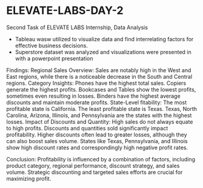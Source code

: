 # ELEVATE-LABS-DAY-2
Second Task of ELEVATE LABS Internship, Data Analysis
- Tableau wasw utilized to visualize data and find interrelating factors for effective business decisions.
- Superstore dataset was analyzed and visualizations were presented in with a powerpoint presentation

Findings: 
Regional Sales Overview:
Sales are notably high in the West and East regions, while there is a noticeable decrease in the South and Central regions.
Category Insights:
Phones have the highest total sales.
Copiers generate the highest profits.
Bookcases and Tables show the lowest profits, sometimes even resulting in losses.
Binders have the highest average discounts and maintain moderate profits.
State-Level fitability:
The most profitable state is California.
The least profitable state is Texas.
Texas, North Carolina, Arizona, Illinois, and Pennsylvania are the states with the highest losses.
Impact of Discounts and Quantity:
High sales do not always equate to high profits.
Discounts and quantities sold significantly impact profitability.
Higher discounts often lead to greater losses, although they can also boost sales volume.
States like Texas, Pennsylvania, and Illinois show high discount rates and correspondingly high negative profit rates.

Conclusion: 
Profitability is influenced by a combination of factors, including product category, regional performance, discount strategy, and sales volume. Strategic discounting and targeted sales efforts are crucial for maximizing profit.

